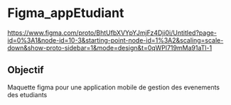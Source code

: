 # Figma_appEtudiant

https://www.figma.com/proto/BhtUfbXVYpYJmjFz4Dji0i/Untitled?page-id=0%3A1&node-id=10-3&starting-point-node-id=1%3A2&scaling=scale-down&show-proto-sidebar=1&mode=design&t=0qWPl719mMa91aTl-1

## Objectif
 Maquette figma pour une application mobile de gestion des evenements des etudiants 

